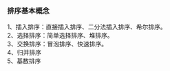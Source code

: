 ### 排序基本概念
1、插入排序：直接插入排序、二分法插入排序、希尔排序。<br>
2、选择排序：简单选择排序、堆排序。<br>
3、交换排序：冒泡排序、快速排序。<br>
4、归并排序<br>
5、基数排序